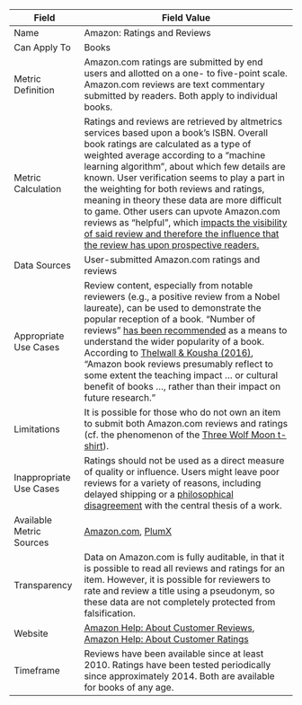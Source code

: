 | Field | Field Value |
|------------------------------|-------------------------------------------------|
| Name | Amazon: Ratings and Reviews
| Can Apply To | Books
| Metric Definition | Amazon.com ratings are submitted by end users and allotted on a one- to five-point scale. Amazon.com reviews are text commentary submitted by readers. Both apply to individual books.
| Metric Calculation | Ratings and reviews are retrieved by altmetrics services based upon a book’s ISBN. Overall book ratings are calculated as a type of weighted average according to a “machine learning algorithm”, about which few details are known. User verification seems to play a part in the weighting for both reviews and ratings, meaning in theory these data are more difficult to game. Other users can upvote Amazon.com reviews as “helpful”, which [impacts the visibility of said review and therefore the influence that the review has upon prospective readers.](https://papers.ssrn.com/sol3/papers.cfm?abstract_id=918083)
| Data Sources | User-submitted Amazon.com ratings and reviews
| Appropriate Use Cases | Review content, especially from notable reviewers (e.g., a positive review from a Nobel laureate), can be used to demonstrate the popular reception of a book. “Number of reviews” [has been recommended](http://onlinelibrary.wiley.com/doi/10.1002/asi.23404/full) as a means to understand the wider popularity of a book. According to [Thelwall & Kousha (2016)](http://onlinelibrary.wiley.com/doi/10.1002/asi.23404/full), “Amazon book reviews presumably reflect to some extent the teaching impact … or cultural benefit of books …, rather than their impact on future research.”
| Limitations | It is possible for those who do not own an item to submit both Amazon.com reviews and ratings (cf. the phenomenon of the [Three Wolf Moon t-shirt](https://en.wikipedia.org/wiki/Three_Wolf_Moon)).
| Inappropriate Use Cases | Ratings should not be used as a direct measure of quality or influence. Users might leave poor reviews for a variety of reasons, including delayed shipping or a [philosophical disagreement](http://www.nytimes.com/2013/01/21/business/a-casualty-on-the-battlefield-of-amazons-partisan-book-reviews.html) with the central thesis of a work.
| Available Metric Sources | [Amazon.com](http://amazon.com/), [PlumX](http://plumanalytics.com/)
| Transparency | Data on Amazon.com is fully auditable, in that it is possible to read all reviews and ratings for an item. However, it is possible for reviewers to rate and review a title using a pseudonym, so these data are not completely protected from falsification.
| Website | [Amazon Help: About Customer Reviews](https://www.amazon.com/gp/help/customer/display.html/ref=hp_left_v4_sib?ie=UTF8&nodeId=201967050), [Amazon Help: About Customer Ratings](https://www.amazon.com/gp/help/customer/display.html?nodeId=200791020)
| Timeframe | Reviews have been available since at least 2010. Ratings have been tested periodically since approximately 2014. Both are available for books of any age.
